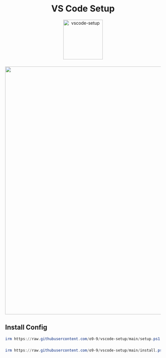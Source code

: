 <h1 align="center">VS Code Setup</h1>
<div align="center">
    <a href="https://github.com/o9-9/vscode-setup/">
        <img width="128" alt="vscode-setup" src="https://github.com/user-attachments/assets/ae6defc2-864e-4a91-beed-fde2764df04b" />
    </a>
</div>

###

<div align="center">
  <img src="https://github.com/user-attachments/assets/e354da90-1e17-4276-b887-163a84e58a79" width="800" />
</div>

###

<h2 align="left">Install Config</h2>

```ps1
irm https://raw.githubusercontent.com/o9-9/vscode-setup/main/setup.ps1 | iex
```

###

```ps1
irm https://raw.githubusercontent.com/o9-9/vscode-setup/main/install.ps1 | iex
```

###
